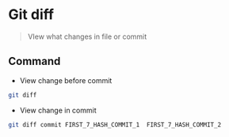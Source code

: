 # Git diff
> VIew what changes in file or commit


## Command
- View change before commit
```sh
git diff
```

- View change in commit
```sh
git diff commit FIRST_7_HASH_COMMIT_1  FIRST_7_HASH_COMMIT_2
```